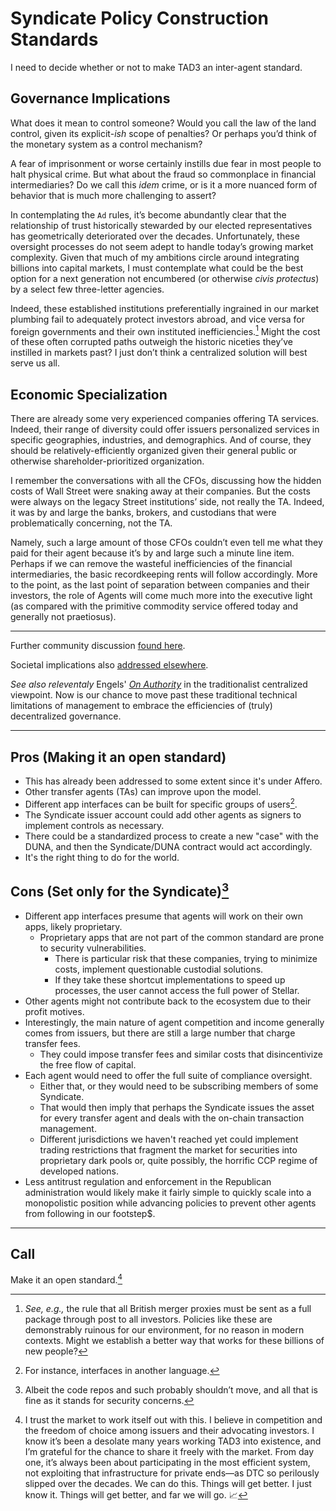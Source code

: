 # Syndicate Policy Construction Standards

I need to decide whether or not to make TAD3 an inter-agent standard.

## Governance Implications

What does it mean to control someone? Would you call the law of the land control, given its explicit-_ish_ scope of penalties? Or perhaps you’d think of the monetary system as a control mechanism?

A fear of imprisonment or worse certainly instills due fear in most people to halt physical crime. But what about the fraud so commonplace in financial intermediaries? Do we call this _idem_ crime, or is it a more nuanced form of behavior that is much more challenging to assert?

In contemplating the `Ad` rules, it’s become abundantly clear that the relationship of trust historically stewarded by our elected representatives has geometrically deteriorated over the decades. Unfortunately, these oversight processes do not seem adept to handle today’s growing market complexity. Given that much of my ambitions circle around integrating billions into capital markets, I must contemplate what could be the best option for a next generation not encumbered (or otherwise _civis protectus_) by a select few three-letter agencies.

Indeed, these established institutions preferentially ingrained in our market plumbing fail to adequately protect investors abroad, and vice versa for foreign governments and their own instituted inefficiencies.[^xml] Might the cost of these often corrupted paths outweigh the historic niceties they’ve instilled in markets past? I just don’t think a centralized solution will best serve us all.

[^xml]: _See, e.g.,_ the rule that all British merger proxies must be sent as a full package through post to all investors. Policies like these are demonstrably ruinous for our environment, for no reason in modern contexts. Might we establish a better way that works for these billions of new people?

## Economic Specialization

There are already some very experienced companies offering TA services. Indeed, their range of diversity could offer issuers personalized services in specific geographies, industries, and demographics. And of course, they should be relatively-efficiently organized given their general public or otherwise shareholder-prioritized organization.

I remember the conversations with all the CFOs, discussing how the hidden costs of Wall Street were snaking away at their companies. But the costs were always on the legacy Street institutions’ side, not really the TA. Indeed, it was by and large the banks, brokers, and custodians that were problematically concerning, not the TA.

Namely, such a large amount of those CFOs couldn’t even tell me what they paid for their agent because it’s by and large such a minute line item. Perhaps if we can remove the wasteful inefficiencies of the financial intermediaries, the basic recordkeeping rents will follow accordingly. More to the point, as the last point of separation between companies and their investors, the role of Agents will come much more into the executive light (as compared with the primitive commodity service offered today and generally not praetiosus).

---

Further community discussion [found here](https://discord.com/channels/1102309240145707049/1262090967381577759/1309318677128020008).

Societal implications also [addressed elsewhere](https://discordapp.com/channels/1102309240145707049/1102309241026515067/1330266915226124430).

_See also releventaly_ Engels' _[On Authority](https://www.marxists.org/archive/marx/works/1872/10/authority.htm)_ in the traditionalist centralized viewpoint. Now is our chance to move past these traditional technical limitations of management to embrace the efficiencies of (truly) decentralized governance.

---

## Pros (Making it an open standard)

- This has already been addressed to some extent since it's under Affero.
- Other transfer agents (TAs) can improve upon the model.
- Different app interfaces can be built for specific groups of users[^l].
- The Syndicate issuer account could add other agents as signers to implement controls as necessary.
- There could be a standardized process to create a new "case" with the DUNA, and then the Syndicate/DUNA contract would act accordingly.
- It's the right thing to do for the world.

## Cons (Set only for the Syndicate)[^code]

- Different app interfaces presume that agents will work on their own apps, likely proprietary.
  - Proprietary apps that are not part of the common standard are prone to security vulnerabilities.
    - There is particular risk that these companies, trying to minimize costs, implement questionable custodial solutions.
    - If they take these shortcut implementations to speed up processes, the user cannot access the full power of Stellar.
- Other agents might not contribute back to the ecosystem due to their profit motives.
- Interestingly, the main nature of agent competition and income generally comes from issuers, but there are still a large number that charge transfer fees.
  - They could impose transfer fees and similar costs that disincentivize the free flow of capital.
- Each agent would need to offer the full suite of compliance oversight.
  - Either that, or they would need to be subscribing members of some Syndicate.
  - That would then imply that perhaps the Syndicate issues the asset for every transfer agent and deals with the on-chain transaction management.
  - Different jurisdictions we haven't reached yet could implement trading restrictions that fragment the market for securities into proprietary dark pools or, quite possibly, the horrific CCP regime of developed nations.
- Less antitrust regulation and enforcement in the Republican administration would likely make it fairly simple to quickly scale into a monopolistic position while advancing policies to prevent other agents from following in our footstep$.

---

## Call

Make it an open standard.[^o]

[^code]: Albeit the code repos and such probably shouldn’t move, and all that is fine as it stands for security concerns. 

[^l]: For instance, interfaces in another language.

[^o]: I trust the market to work itself out with this. I believe in competition and the freedom of choice among issuers and their advocating investors. I know it’s been a desolate many years working TAD3 into existence, and I’m grateful for the chance to share it freely with the market. From day one, it’s always been about participating in the most efficient system, not exploiting that infrastructure for private ends—as DTC so perilously slipped over the decades. We can do this. Things will get better. I just know it. Things will get better, and far we will go. 📈
